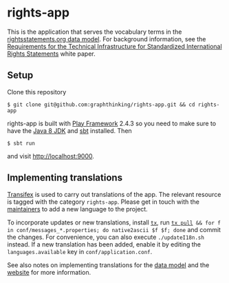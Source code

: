 # rights-app

This is the application that serves the vocabulary terms in the [rightsstatements.org data model](https://github.com/rightsstatements/data-model). For background information, see the [Requirements for the Technical Infrastructure for Standardized International Rights Statements](http://rightsstatements.org/en/documentation/technical-white-paper/) white paper.

## Setup

Clone this repository

    $ git clone git@github.com:graphthinking/rights-app.git && cd rights-app

rights-app is built with [Play Framework](https://www.playframework.com/) 2.4.3 so you need to make sure to have the
[Java 8 JDK](http://www.oracle.com/technetwork/java/javase/downloads/jdk8-downloads-2133151.html)
and [sbt](http://www.scala-sbt.org/download.html) installed. Then

    $ sbt run

and visit [http://localhost:9000](http://localhost:9000).

## Implementing translations

[Transifex](https://www.transifex.com/graphthinking-gmbh/rightsstatementsorg/) is used to carry out translations of the app. The relevant resource is tagged with the category `rights-app`. Please get in touch with the [maintainers](https://www.transifex.com/graphthinking-gmbh/rightsstatementsorg/settings/maintainers/) to add a new language to the project.

To incorporate updates or new translations, install [`tx`](https://docs.transifex.com/client/introduction), run [`tx pull`](https://docs.transifex.com/client/pull#command-options)` && for f in conf/messages_*.properties; do native2ascii $f $f; done` and commit the changes. For convenience, you can also execute `./updateI18n.sh` instead. If a new translation has been added, enable it by editing the `languages.available` key in `conf/application.conf`.

See also notes on implementing translations for the [data model](https://github.com/rightsstatements/data-model/blob/master/README.md) and the [website](https://github.com/rightsstatements/rightsstatements.github.io/blob/master/README.md) for more information.
